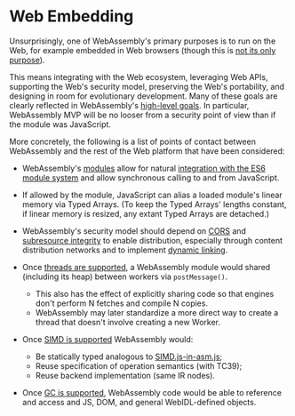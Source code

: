 # Web Embedding

Unsurprisingly, one of WebAssembly's primary purposes is to run on the Web,
for example embedded in Web browsers (though this is
[not its only purpose](NonWeb.md)).

This means integrating with the Web ecosystem, leveraging Web APIs, supporting
the Web's security model, preserving the Web's portability, and designing in
room for evolutionary development. Many of these goals are clearly
reflected in WebAssembly's [high-level goals](HighLevelGoals.md). In
particular, WebAssembly MVP will be no looser from a security point of view
than if the module was JavaScript.

More concretely, the following is a list of points of contact between WebAssembly
and the rest of the Web platform that have been considered:

* WebAssembly's [modules](Modules.md) allow for natural [integration with
  the ES6 module system](Modules.md#integration-with-es6-modules) and allow
  synchronous calling to and from JavaScript.
* If allowed by the module, JavaScript can alias a loaded module's linear
  memory via Typed Arrays. (To keep the Typed Arrays' lengths constant,
  if linear memory is resized, any extant Typed Arrays are detached.)
* WebAssembly's security model should depend on [CORS][] and
  [subresource integrity][] to enable distribution, especially through content
  distribution networks and to implement
  [dynamic linking](DynamicLinking.md).
* Once [threads are supported](PostMVP.md#threads), a WebAssembly module would
  shared (including its heap) between workers via `postMessage()`.
  - This also has the effect of explicitly sharing code so that engines don't
    perform N fetches and compile N copies.
  - WebAssembly may later standardize a more direct way to create a thread that
    doesn't involve creating a new Worker.
* Once [SIMD is supported](PostMVP.md#fixed-width-simd) WebAssembly would:
  - Be statically typed analogous to [SIMD.js-in-asm.js][];
  - Reuse specification of operation semantics (with TC39);
  - Reuse backend implementation (same IR nodes).
* Once [GC is supported](GC.md), WebAssembly code would be able to reference
  and access and JS, DOM, and general WebIDL-defined objects.

  [CORS]: https://www.w3.org/TR/cors/
  [subresource integrity]: https://www.w3.org/TR/SRI/
  [SIMD.js-in-asm.js]: http://discourse.specifiction.org/t/request-for-comments-simd-js-in-asm-js
  
